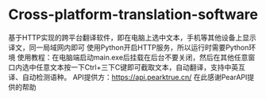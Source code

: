 # Cross-platform-translation-software
基于HTTP实现的跨平台翻译软件，即在电脑上选中文本，手机等其他设备上显示译文，同一局域网内即可
使用Python开启HTTP服务，所以运行时需要Python环境
使用教程：在电脑端启动main.exe后挂载在后台不要关闭，然后在其他任意窗口内选中任意文本按一下Ctrl+三下C键即可截取文本，自动翻译，支持中英互译、自动检测语种。
API提供方：https://api.pearktrue.cn/
在此感谢PearAPI提供的帮助
